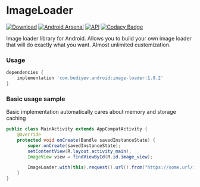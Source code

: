 # ImageLoader
[![Download](https://api.bintray.com/packages/yuriy-budiyev/maven/image-loader/images/download.svg)](https://bintray.com/yuriy-budiyev/maven/image-loader/_latestVersion)
[![Android Arsenal](https://img.shields.io/badge/Android%20Arsenal-Image%20Loader-blue.svg?style=flat)](https://android-arsenal.com/details/1/6378)
[![API](https://img.shields.io/badge/API-14%2B-blue.svg?style=flat)](https://android-arsenal.com/api?level=14)
[![Codacy Badge](https://api.codacy.com/project/badge/Grade/7ecfc5f4065c41ba9cd2e9409d072ebb)](https://www.codacy.com/app/yuriy-budiyev/image-loader?utm_source=github.com&amp;utm_medium=referral&amp;utm_content=yuriy-budiyev/image-loader&amp;utm_campaign=Badge_Grade)

Image loader library for Android.
Allows you to build your own image loader that will do exactly what you want.
Almost unlimited customization.

### Usage
```gradle
dependencies {
    implementation 'com.budiyev.android:image-loader:1.9.2'
}
```
### Basic usage sample
Basic implementation automatically cares about memory and storage caching

```java
public class MainActivity extends AppCompatActivity {
    @Override
    protected void onCreate(Bundle savedInstanceState) {
        super.onCreate(savedInstanceState);
        setContentView(R.layout.activity_main);
        ImageView view = findViewById(R.id.image_view);

        ImageLoader.with(this).request().url().from("https://some.url/image").load(view);
    }
}
```
